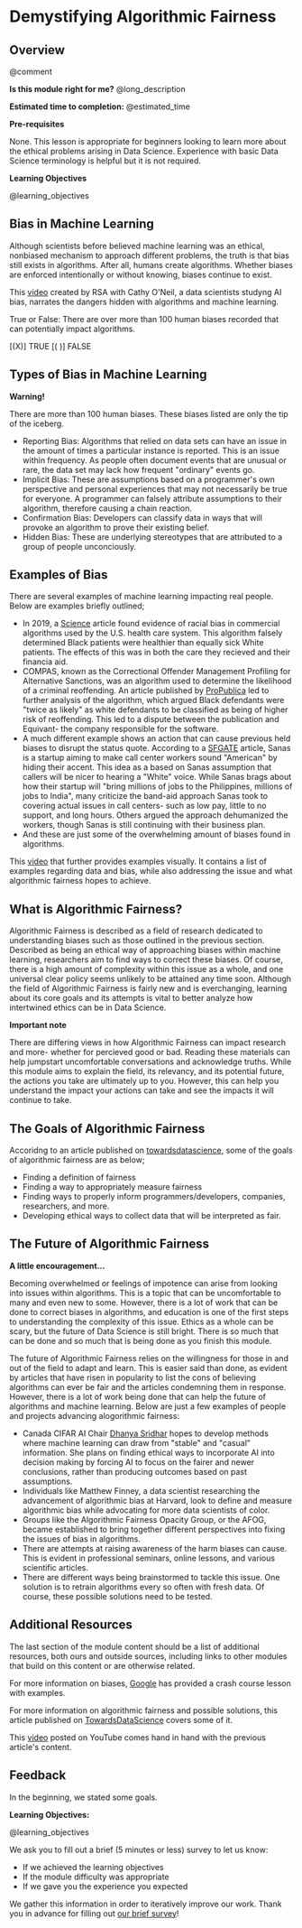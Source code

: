<!--

author:   Joselinne Piedras-Sarabia
email:    piedrassaj@chop.edu
version:  1.0.0
module_template_version: 3.0.0
language: EN
narrator: UK English Female
title: Demystifying Algorithmic Fairness

comment:  An introduction to world of Algorithmic Fairness and the overarching problem it is attempting to fix.

long_description: This module aims to give brief overview on what the issue of bias in machine learning entails and its impact in real life scenarios. Algorithmic fairness is tackling biases with the intent of correcting and understanding the problem. Basic Data Science terminology will be helpful but it is not required for this module. 

estimated_time: 25 mins

@learning_objectives  

After completion of this module, learners will be able to:

- Articulate the meaning of bias and recall examples of bias in real-life scenarios
- List some of the biases listed in the module
- Understand what algorithmic fairness is and its goals
- Understand the future of algorithmic fairness

@end

link:  https://chop-dbhi-arcus-education-website-assets.s3.amazonaws.com/css/styles.css

script: https://kit.fontawesome.com/83b2343bd4.js

-->

# Demystifying Algorithmic Fairness 

<div class = "overview">

## Overview
@comment

**Is this module right for me?** 
@long_description

**Estimated time to completion:** 
@estimated_time

**Pre-requisites**

None. This lesson is appropriate for beginners looking to learn more about the ethical problems arising in Data Science. Experience with basic Data Science terminology is helpful but it is not required.

**Learning Objectives**

@learning_objectives

</div>

## Bias in Machine Learning

Although scientists before believed machine learning was an ethical, nonbiased mechanism to approach different problems, the truth is that bias still exists in algorithms. After all, humans create algorithms. Whether biases are enforced intentionally or without knowing, biases continue to exist.

This [video](https://www.youtube.com/watch?v=heQzqX35c9A) created by RSA with Cathy O'Neil, a data scientists studyng AI bias, narrates the dangers hidden with algorithms and machine learning.


True or False: There are over more than 100 human biases recorded that can potentially impact algorithms.

[(X)] TRUE
[( )] FALSE


## Types of Bias in Machine Learning

<div class = "warning">
<b style="color: rgb(var(--color-highlight));">Warning!</b><br>

There are more than 100 human biases. These biases listed are only the tip of the iceberg.
</div>

* Reporting Bias: Algorithms that relied on data sets can have an issue in the amount of times a particular instance is reported. This is an issue within frequency. As people often document events that are unusual or rare, the data set may lack how frequent "ordinary" events go.
* Implicit Bias: These are assumptions based on a programmer's own perspective and personal experiences that may not necessarily be true for everyone. A programmer can falsely attribute assumptions to their algorithm, therefore causing a chain reaction. 
* Confirmation Bias: Developers can classify data in ways that will provoke an algorithm to prove their existing belief.
* Hidden Bias: These are underlying stereotypes that are attributed to a group of people unconciously. 

## Examples of Bias 

There are several examples of machine learning impacting real people. Below are examples briefly outlined;

* In 2019, a [Science](https://www.scientificamerican.com/article/racial-bias-found-in-a-major-health-care-risk-algorithm/) article found evidence of racial bias in commercial algorithms used by the U.S. health care system. This algorithm falsely determined Black patients were healthier than equally sick White patients. The effects of this was in both the care they recieved and their financia aid.
* COMPAS, known as the Correctional Offender Management Profiling for Alternative Sanctions, was an algorithm used to determine the likelihood of a criminal reoffending. An article published by [ProPublica](https://www.propublica.org/article/how-we-analyzed-the-compas-recidivism-algorithm) led to further analysis of the algorithm, which argued Black defendants were "twice as likely" as white defendants to be classified as being of higher risk of reoffending. This led to a dispute between the publication and Equivant- the company responsible for the software. 
* A much different example shows an action that can cause previous held biases to disrupt the status quote. According to a [SFGATE](https://www.sfgate.com/news/article/sanas-startup-creates-american-voice-17382771.php) article, Sanas is a startup aiming to make call center workers sound "American" by hiding their accent. This idea as a based on Sanas assumption that callers will be nicer to hearing a "White" voice.  While Sanas brags about how their startup will "bring millions of jobs to the Philippines, millions of jobs to India", many criticize the band-aid approach Sanas took to covering actual issues in call centers- such as low pay, little to no support, and long hours. Others argued the approach dehumanized the workers, though Sanas is still continuing with their business plan. 
* And these are just some of the overwhelming amount of biases found in algorithms.

This [video](https://www.youtube.com/watch?v=gV0_raKR2UQ) that further provides examples visually. It contains a list of examples regarding data and bias, while also addressing the issue and what algorithmic fairness hopes to achieve. 


## What is Algorithmic Fairness?

Algorithmic Fairness is  described as a field of research dedicated to understanding biases such as those outlined in the previous section. Described as being an ethical way of approaching biases within machine learning, researchers aim to find ways to correct these biases. Of course, there is a high amount of complexity within this issue as a whole, and one universal clear policy seems unlikely to be attained any time soon. Although the field of Algorithmic Fairness is fairly new and is everchanging, learning about its core goals and its attempts is vital to better analyze how intertwined ethics can be in Data Science. 


<div class = "important">
<b style="color: rgb(var(--color-highlight));">Important note</b><br>

There are differing views in how Algorithmic Fairness can impact research and more- whether for percieved good or bad. Reading these materials can help jumpstart uncomfortable conversations and acknowledge truths. While this module aims to explain the field, its relevancy, and its potential future, the actions you take are ultimately up to you. However, this can help you understand the impact your actions can take and see the impacts it will continue to take. 

</div>


## The Goals of Algorithmic Fairness

Accoridng to an article published on [towardsdatascience](https://towardsdatascience.com/what-is-algorithm-fairness-3182e161cf9f), some of the goals of algorithmic fairness are as below;

* Finding a definition of fairness
* Finding a way to appropriately measure fairness
* Finding ways to properly inform programmers/developers, companies, researchers, and more.
* Developing ethical ways to collect data that will be interpreted as fair.

## The Future of Algorithmic Fairness

<div class = "care">
<b style="color: rgb(var(--color-highlight));">A little encouragement...</b><br>

Becoming overwhelmed or feelings of impotence can arise from looking into issues within algorithms. This is a topic that can be uncomfortable to many and even new to some. However, there is a lot of work that can be done to correct biases in algorithms, and education is one of the first steps to understanding the complexity of this issue. Ethics as a whole can be scary, but the future of Data Science is still bright. There is so much that can be done and so much that is being done as you finish this module. 
</div>

The future of Algorithmic Fairness relies on the willingness for those in and out of the field to adapt and learn. This is easier said than done, as evident by articles that have risen in popularity to list the cons of believing algorithms can ever be fair and the articles condemning them in response. However, there is a lot of work being done that can help the future of algorithms and machine learning. Below are just a few examples of people and projects advancing alogorithmic fairness:

* Canada CIFAR AI Chair [Dhanya Sridhar](https://cifar.ca/cifarnews/2022/09/12/believe-the-impossible-the-future-of-fairness-in-ai/) hopes to develop methods where machine learning can draw from "stable" and "casual" information. She plans on finding ethical ways to incorporate AI into decision making by forcing AI to focus on the fairer and newer conclusions, rather than producing outcomes based on past assumptions.
* Individuals like Matthew Finney, a data scientist researching the advancement of algorithmic bias at Harvard, look to define and measure algorithmic bias while advocating for more data scientists of color. 
* Groups like the Algorithmic Fairness Opacity Group, or the AFOG, became established to bring together different perspectives into fixing the issues of bias in algorithms. 
* There are attempts at raising awareness of the harm biases can cause. This is evident in professional seminars, online lessons, and various scientific articles.
* There are different ways being brainstormed to tackle this issue. One solution is to retrain algorithms every so often with fresh data. Of course, these possible solutions need to be tested.


## Additional Resources

The last section of the module content should be a list of additional resources, both ours and outside sources, including links to other modules that build on this content or are otherwise related.

For more information on biases, [Google](https://developers.google.com/machine-learning/crash-course/fairness/types-of-bias) has provided a crash course lesson with examples. 

For more information on algorithmic fairness and possible solutions, this article published on [TowardsDataScience](https://towardsdatascience.com/what-is-algorithm-fairness-3182e161cf9f) covers some of it. 

This [video](https://youtu.be/WNvQG2WqJG0) posted on YouTube comes hand in hand with the previous article's content. 


## Feedback

In the beginning, we stated some goals.

**Learning Objectives:**

@learning_objectives

We ask you to fill out a brief (5 minutes or less) survey to let us know:

* If we achieved the learning objectives
* If the module difficulty was appropriate
* If we gave you the experience you expected

We gather this information in order to iteratively improve our work.  Thank you in advance for filling out [our brief survey](https://redcap.chop.edu/surveys/?s=KHTXCXJJ93&module_name=%22Module+Template%22)!
